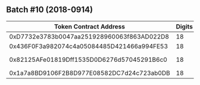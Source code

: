 
## Batch #10 (2018-0914)  
| Token Contract Address | Digits | Symbol | Name | Website |
| ---- | ---- | ---- | ---- | ---- |
0xD7732e3783b0047aa251928960063f863AD022D8 | 18 | BRM | BrahmaOS | https://www.brahmaos.io |
0x436F0F3a982074c4a05084485D421466a994FE53 | 18 | RTE | Rate3 | https://www.rate3.network/ |
0x82125AFe01819Dff1535D0D6276d57045291B6c0 | 18 | MRL | Marcelo | https://www.marcelo-mrl.com/ |
0x1a7a8BD9106F2B8D977E08582DC7d24c723ab0DB | 18 | APPC | AppCoins | https://appcoins.io |

